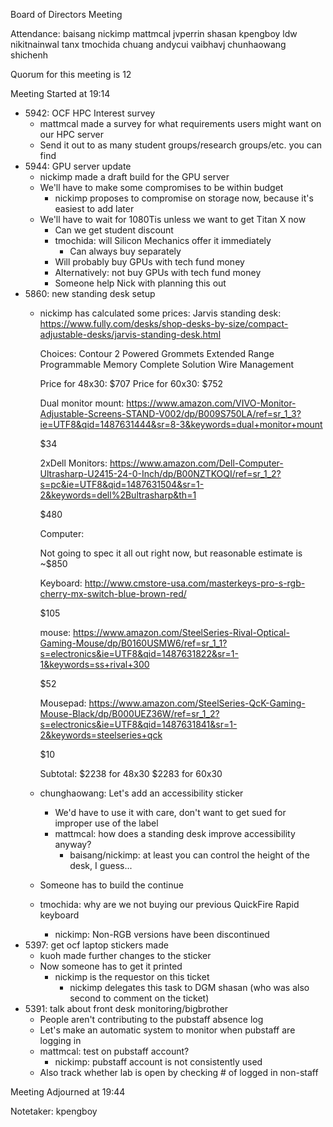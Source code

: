Board of Directors Meeting

Attendance:
baisang
nickimp
mattmcal
jvperrin
shasan
kpengboy
ldw
nikitnainwal
tanx
tmochida
chuang
andycui
vaibhavj
chunhaowang
shichenh


Quorum for this meeting is 12

Meeting Started at 19:14

* 5942: OCF HPC Interest survey
   - mattmcal made a survey for what requirements users might want on our HPC
     server
   - Send it out to as many student groups/research groups/etc. you can find
* 5944: GPU server update
   - nickimp made a draft build for the GPU server
   - We'll have to make some compromises to be within budget
      - nickimp proposes to compromise on storage now, because it's easiest to
        add later
   - We'll have to wait for 1080Tis unless we want to get Titan X now
      - Can we get student discount
      - tmochida: will Silicon Mechanics offer it immediately
         - Can always buy separately
      - Will probably buy GPUs with tech fund money
      - Alternatively: not buy GPUs with tech fund money
      - Someone help Nick with planning this out
* 5860: new standing desk setup
   - nickimp has calculated some prices:
      Jarvis standing desk: https://www.fully.com/desks/shop-desks-by-size/compact-adjustable-desks/jarvis-standing-desk.html

      Choices:
      Contour
      2 Powered Grommets
      Extended Range
      Programmable Memory
      Complete Solution Wire Management

      Price for 48x30: $707
      Price for 60x30: $752

      Dual monitor mount:
      https://www.amazon.com/VIVO-Monitor-Adjustable-Screens-STAND-V002/dp/B009S750LA/ref=sr_1_3?ie=UTF8&qid=1487631444&sr=8-3&keywords=dual+monitor+mount

      $34

      2xDell Monitors:
      https://www.amazon.com/Dell-Computer-Ultrasharp-U2415-24-0-Inch/dp/B00NZTKOQI/ref=sr_1_2?s=pc&ie=UTF8&qid=1487631504&sr=1-2&keywords=dell%2Bultrasharp&th=1

      $480

      Computer:

      Not going to spec it all out right now, but reasonable estimate is ~$850

      Keyboard:
      http://www.cmstore-usa.com/masterkeys-pro-s-rgb-cherry-mx-switch-blue-brown-red/

      $105

      mouse:
      https://www.amazon.com/SteelSeries-Rival-Optical-Gaming-Mouse/dp/B0160USMW6/ref=sr_1_1?s=electronics&ie=UTF8&qid=1487631822&sr=1-1&keywords=ss+rival+300

      $52

      Mousepad:
      https://www.amazon.com/SteelSeries-QcK-Gaming-Mouse-Black/dp/B000UEZ36W/ref=sr_1_2?s=electronics&ie=UTF8&qid=1487631841&sr=1-2&keywords=steelseries+qck

      $10

      Subtotal:
      $2238 for 48x30
      $2283 for 60x30

   - chunghaowang: Let's add an accessibility sticker
      - We'd have to use it with care, don't want to get sued for improper use
        of the label
      - mattmcal: how does a standing desk improve accessibility anyway?
         - baisang/nickimp: at least you can control the height of the desk, I
           guess...
   - Someone has to build the continue
   - tmochida: why are we not buying our previous QuickFire Rapid keyboard
      - nickimp: Non-RGB versions have been discontinued
* 5397: get ocf laptop stickers made
   - kuoh made further changes to the sticker
   - Now someone has to get it printed
      - nickimp is the requestor on this ticket
         - nickimp delegates this task to DGM shasan (who was also second to
           comment on the ticket)
* 5391: talk about front desk monitoring/bigbrother
   - People aren't contributing to the pubstaff absence log
   - Let's make an automatic system to monitor when pubstaff are logging in
   - mattmcal: test on pubstaff account?
      - nickimp: pubstaff account is not consistently used
   - Also track whether lab is open by checking # of logged in non-staff


Meeting Adjourned at 19:44

Notetaker: kpengboy

